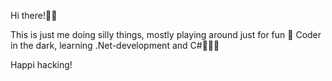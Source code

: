 Hi there!👋🏼

This is just me doing silly things, mostly playing around just for fun 🌱
Coder in the dark, learning .Net-development and C#👩🏼‍💻 

Happi hacking!
